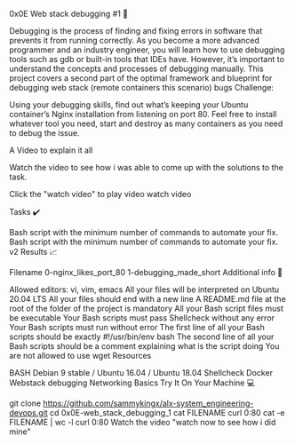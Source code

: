 0x0E Web stack debugging #1 🔧

Debugging is the process of finding and fixing errors in software that prevents it from running correctly. As you become a more advanced programmer and an industry engineer, you will learn how to use debugging tools such as gdb or built-in tools that IDEs have. However, it’s important to understand the concepts and processes of debugging manually. This project covers a second part of the optimal framework and blueprint for debugging web stack (remote containers this scenario) bugs
Challenge:

Using your debugging skills, find out what’s keeping your Ubuntu container’s Nginx installation from listening on port 80. Feel free to install whatever tool you need, start and destroy as many containers as you need to debug the issue.

A Video to explain it all

Watch the video to see how i was able to come up with the solutions to the task.

Click the "watch video" to play video watch video

Tasks ✔️

Bash script with the minimum number of commands to automate your fix.
Bash script with the minimum number of commands to automate your fix. v2
Results 📈

Filename
0-nginx_likes_port_80
1-debugging_made_short
Additional info 🚧

Allowed editors: vi, vim, emacs
All your files will be interpreted on Ubuntu 20.04 LTS
All your files should end with a new line
A README.md file at the root of the folder of the project is mandatory
All your Bash script files must be executable
Your Bash scripts must pass Shellcheck without any error
Your Bash scripts must run without error
The first line of all your Bash scripts should be exactly #!/usr/bin/env bash
The second line of all your Bash scripts should be a comment explaining what is the script doing
You are not allowed to use wget
Resources

BASH
Debian 9 stable / Ubuntu 16.04 / Ubuntu 18.04
Shellcheck
Docker
Webstack debugging
Networking Basics
Try It On Your Machine 💻

git clone https://github.com/sammykingx/alx-system_engineering-devops.git
cd 0x0E-web_stack_debugging_1
cat FILENAME
curl 0:80
cat -e FILENAME | wc -l
curl 0:80
Watch the video "watch now to see how i did mine"
